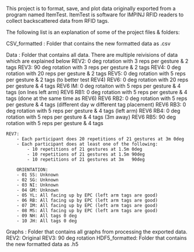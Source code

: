 This project is to format, save, and plot data originally exported from a program named ItemTest. 
ItemTest is software for IMPINJ RFID readers to collect backscattered data from RFID tags.

The following list is an explanation of some of the project files & folders:

CSV_formatted : Folder that contains the new formatted data as .csv

Data          : Folder that contains all data. There are multiple reivisions of data which are explained below
    REV2:       0  deg rotation with 3  reps per gesture & 2 tags
    REV3:       90 deg rotation with 3  reps per gesture & 2 tags
    REV4:       0  deg rotation with 20 reps per gesture & 2 tags
    REV5:       0  deg rotation with 5  reps per gesture & 2 tags (to better test REV4)
    REV6:       0  deg rotation with 20 reps per gesture & 4 tags
    REV6 IM:    0  deg rotaiton with 5  reps per gesture & 4 tags (on Ines left arm)
    REV6 RB1:   0  deg rotation with 5  reps per gesture & 4 tags (done at the same time as REV6)
    REV6 RB2:   0  deg rotation with 5  reps per gesture & 4 tags (different day w different tag placement)
    REV6 RB3:   0  deg rotation with 5  reps per gesture & 4 tags (left arm)
    REV6 RB4:   0  deg rotation with 5  reps per gesture & 4 tags (3m away)
    REV6 RB5:   90 deg rotation with 5  reps per gesture & 4 tags
    
    REV7: 
        - Each participant does 20 repetitions of 21 gestures at 3m 0deg
        - Each participant does at least one of the following:
            - 10 repetitions of 21 gestures at 1.5m 0deg
            - 10 repetitions of 21 gestures at 1.5m 90deg
            - 10 repetitions of 21 gestures at 3m   90deg
            
        ORIENTATION:
        - 01 SS: Unknown
        - 02 SG: Unknown
        - 03 NI: Unknown
        - 04 GM: Unknown
        - 05 YL: All facing up by EPC (left arm tags are good)
        - 06 RB: All facing up by EPC (left arm tags are good)
        - 07 IM: All facing up by EPC (left arm tags are good)
        - 08 MS: All facing up by EPC (left arm tags are good)
        - 09 NH: All tags 0 deg
        - 10 JH: All tags 0 deg

Graphs        : Folder that contains all graphs from processing the exported data.
    REV2: Original
    REV3: 90 deg rotation
HDF5_formatted: Folder that contains the new formatted data as .h5